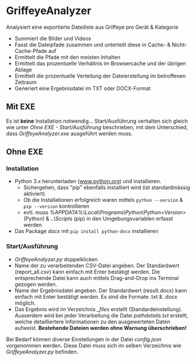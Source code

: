 # GriffeyeAnalyzer
Analysiert eine exportierte Dateiliste aus Griffeye pro Gerät &amp; Kategorie
- Summiert die Bilder und Videos
- Fasst die Dateipfade zusammen und unterteilt diese in Cache- & Nicht-Cache-Pfade auf
- Ermittelt die Pfade mit den meisten Inhalten
- Ermittelt das prozentuelle Verhältnis im Browsercache und der übrigen Ablage
- Ermittelt die prozentuelle Verteilung der Dateierstellung im betroffenen Zeitraum
- Generiert eine Ergebnisdatei im TXT oder DOCX-Format

## Mit EXE
Es ist **keine** Installation notwendig...
Start/Ausführung verhalten sich gleich wie unter *Ohne EXE - Start/Ausführung* beschrieben, mit dem Unterschied, dass *GriffeyeAnalyzer.exe* ausgeführt werden muss.

## Ohne EXE
### Installation
- Python 3.x herunterladen (www.python.org) und installieren.
  - Sichergehen, dass "pip" ebenfalls installiert wird (ist standardmässig aktiviert)
  - Ob die Installationen erfolgreich waren mittels ``python --version`` & ``pip --version`` kontrollieren
  - evtl. muss *%APPDATA%\Local\Programs\Python\Python\<Version>* (Python) & *..\Scripts* (pip) in den Umgebungsvariablen erfasst werden
- Das Package *docx* mit ``pip install python-docx`` installieren

### Start/Ausführung
- *GriffeyeAnalyzer.py* doppelklicken
- Name der zu verarbeitenden CSV-Datei angeben. Der Standardwert (report_all.csv) kann einfach mit Enter bestätigt werden. Die entsprechende Datei kann auch mittels Drag-and-Drop ins Terminal gezogen werden.
- Name der Ergebnisdatei angeben. Der Standardwert (result.docx) kann einfach mit Enter bestätigt werden. Es sind die Formate .txt & .docx möglich.
- Das Ergebnis wird im Verzeichnis *_files* erstellt (Standardeinstellung). Ausserdem wird bei jeder Verarbeitung die Datei *pathdetails.txt* erstellt, welche detailliertere Informationen zu den ausgewerteten Daten aufweist.
**Bestehende Dateien werden ohne Warnung überschrieben!**

Bei Bedarf können diverse Einstellungen in der Datei *config.json* vorgenommen werden. Diese Datei muss sich im selben Verzeichnis wie *GriffeyeAnalyzer.py* befinden.
